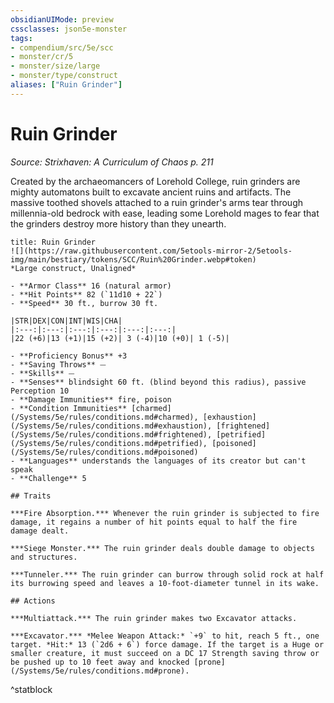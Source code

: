 ```yaml
---
obsidianUIMode: preview
cssclasses: json5e-monster
tags:
- compendium/src/5e/scc
- monster/cr/5
- monster/size/large
- monster/type/construct
aliases: ["Ruin Grinder"]
---
```

# Ruin Grinder
*Source: Strixhaven: A Curriculum of Chaos p. 211*  

Created by the archaeomancers of Lorehold College, ruin grinders are mighty automatons built to excavate ancient ruins and artifacts. The massive toothed shovels attached to a ruin grinder's arms tear through millennia-old bedrock with ease, leading some Lorehold mages to fear that the grinders destroy more history than they unearth.

```ad-statblock
title: Ruin Grinder
![](https://raw.githubusercontent.com/5etools-mirror-2/5etools-img/main/bestiary/tokens/SCC/Ruin%20Grinder.webp#token)
*Large construct, Unaligned*

- **Armor Class** 16 (natural armor)
- **Hit Points** 82 (`11d10 + 22`)
- **Speed** 30 ft., burrow 30 ft.

|STR|DEX|CON|INT|WIS|CHA|
|:---:|:---:|:---:|:---:|:---:|:---:|
|22 (+6)|13 (+1)|15 (+2)| 3 (-4)|10 (+0)| 1 (-5)|

- **Proficiency Bonus** +3
- **Saving Throws** ⏤
- **Skills** ⏤
- **Senses** blindsight 60 ft. (blind beyond this radius), passive Perception 10
- **Damage Immunities** fire, poison
- **Condition Immunities** [charmed](/Systems/5e/rules/conditions.md#charmed), [exhaustion](/Systems/5e/rules/conditions.md#exhaustion), [frightened](/Systems/5e/rules/conditions.md#frightened), [petrified](/Systems/5e/rules/conditions.md#petrified), [poisoned](/Systems/5e/rules/conditions.md#poisoned)
- **Languages** understands the languages of its creator but can't speak
- **Challenge** 5

## Traits

***Fire Absorption.*** Whenever the ruin grinder is subjected to fire damage, it regains a number of hit points equal to half the fire damage dealt.

***Siege Monster.*** The ruin grinder deals double damage to objects and structures.

***Tunneler.*** The ruin grinder can burrow through solid rock at half its burrowing speed and leaves a 10-foot-diameter tunnel in its wake.

## Actions

***Multiattack.*** The ruin grinder makes two Excavator attacks.

***Excavator.*** *Melee Weapon Attack:* `+9` to hit, reach 5 ft., one target. *Hit:* 13 (`2d6 + 6`) force damage. If the target is a Huge or smaller creature, it must succeed on a DC 17 Strength saving throw or be pushed up to 10 feet away and knocked [prone](/Systems/5e/rules/conditions.md#prone).
```
^statblock